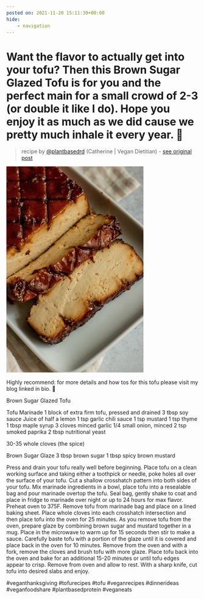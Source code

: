 ```yaml
---
posted on: 2021-11-20 15:11:30+00:00
hide:
    - navigation
---
```


# Want the flavor to actually get into your tofu? Then this Brown Sugar Glazed Tofu is for you and the perfect main for a small crowd of 2-3 (or double it like I do). Hope you enjoy it as much as we did cause we pretty much inhale it every year. 🤣 

> recipe by [@plantbasedrd](https://www.instagram.com/plantbasedrd/) 
(Catherine | Vegan Dietitian) - [see original post](https://instagram.com/p/CWgI9M7g0ad)

![](../img/plantbasedrd_20-11-2021_1511.png)


Highly recommend: for more details and how tos for this tofu please visit my blog linked in bio. 🌱

Brown Sugar Glazed Tofu

Tofu Marinade
1 block of extra firm tofu, pressed and drained
3 tbsp soy sauce
Juice of half a lemon
1 tsp garlic chili sauce
1 tsp mustard
1 tsp thyme
1 tbsp maple syrup
3 cloves minced garlic
1/4 small onion, minced
2 tsp smoked paprika
2 tbsp nutritional yeast

30-35 whole cloves (the spice)

Brown Sugar Glaze
3 tbsp brown sugar
1 tbsp spicy brown mustard

Press and drain your tofu really well before beginning. Place tofu on a clean working surface and taking either a toothpick or needle, poke holes all over the surface of your tofu. Cut a shallow crosshatch pattern into both sides of your tofu. Mix marinade ingredients in a bowl, place tofu into a resealable bag and pour marinade overtop the tofu. Seal bag, gently shake to coat and place in fridge to marinade over night or up to 24 hours for max flavor. Preheat oven to 375F. Remove tofu from marinade bag and place on a lined baking sheet. Place whole cloves into each crosshatch intersection and then place tofu into the oven for 25 minutes. As you remove tofu from the oven, prepare glaze by combining brown sugar and mustard together in a mug. Place in the microwave to warm up for 15 seconds then stir to make a sauce. Carefully baste tofu with a portion of the glaze until it is covered and place back in the oven for 10 minutes. Remove from the oven and with a fork, remove the cloves and brush tofu with more glaze. Place tofu back into the oven and bake for an additional 15-20 minutes or until tofu edges appear to crisp. Remove from oven and allow to rest. With a sharp knife, cut tofu into desired slabs and enjoy.

\#veganthanksgiving \#tofurecipes \#tofu \#veganrecipes \#dinnerideas \#veganfoodshare \#plantbasedprotein  \#veganeats 